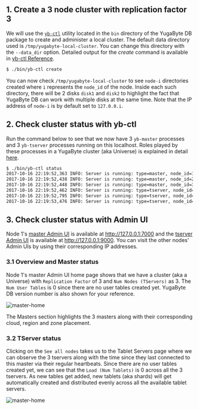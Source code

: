 ## 1. Create a 3 node cluster with replication factor 3 

We will use the [`yb-ctl`]((/admin/yb-ctl/)) utility located in the `bin` directory of the YugaByte DB package to create and administer a local cluster. The default data directory used is `/tmp/yugabyte-local-cluster`. You can change this directory with the `--data_dir` option. Detailed output for the *create* command is available in [yb-ctl Reference](/admin/yb-ctl/#create-cluster).

```sh
$ ./bin/yb-ctl create
```

You can now check `/tmp/yugabyte-local-cluster` to see `node-i` directories created where `i` represents the `node_id` of the node. Inside each such directory, there will be 2 disks `disk1` and `disk2` to highlight the fact that YugaByte DB can work with multiple disks at the same time. Note that the IP address of `node-i` is by default set to `127.0.0.i`.

## 2. Check cluster status with yb-ctl

Run the command below to see that we now have 3 `yb-master` processes and 3 `yb-tserver` processes running on this localhost. Roles played by these processes in a YugaByte cluster (aka Universe) is explained in detail [here](/architecture/concepts/universe/).

```sh
$ ./bin/yb-ctl status
2017-10-16 22:19:52,363 INFO: Server is running: type=master, node_id=1, PID=31926, admin service=127.0.0.1:7000
2017-10-16 22:19:52,438 INFO: Server is running: type=master, node_id=2, PID=31929, admin service=127.0.0.2:7000
2017-10-16 22:19:52,448 INFO: Server is running: type=master, node_id=3, PID=31932, admin service=127.0.0.3:7000
2017-10-16 22:19:52,462 INFO: Server is running: type=tserver, node_id=1, PID=31935, admin service=127.0.0.1:9000, cql service=127.0.0.1:9042, redis service=127.0.0.1:6379
2017-10-16 22:19:52,795 INFO: Server is running: type=tserver, node_id=2, PID=31938, admin service=127.0.0.2:9000, cql service=127.0.0.2:9042, redis service=127.0.0.2:6379
2017-10-16 22:19:53,476 INFO: Server is running: type=tserver, node_id=3, PID=31941, admin service=127.0.0.3:9000, cql service=127.0.0.3:9042, redis service=127.0.0.3:6379
```

## 3. Check cluster status with Admin UI

Node 1's [master Admin UI](/admin/yb-master/#admin-ui) is available at http://127.0.0.1:7000 and the [tserver Admin UI](/admin/yb-tserver/#admin-ui) is available at http://127.0.0.1:9000. You can visit the other nodes' Admin UIs by using their corresponding IP addresses.

### 3.1 Overview and Master status

Node 1's master Admin UI home page shows that we have a cluster (aka a Universe) with `Replication Factor` of 3 and `Num Nodes (TServers)` as 3. The `Num User Tables` is 0 since there are no user tables created yet. YugaByte DB version number is also shown for your reference. 

![master-home](/images/admin/master-home-binary.png)

The Masters section highlights the 3 masters along with their corresponding cloud, region and zone placement. 

### 3.2 TServer status

Clicking on the `See all nodes` takes us to the Tablet Servers page where we can observe the 3 tservers along with the time since they last connected to this master via their regular heartbeats. Since there are no user tables created yet, we can see that the `Load (Num Tablets)` is 0 across all the 3 tservers. As new tables get added, new tablets (aka shards) will get automatically created and distributed evenly across all the available tablet servers.

![master-home](/images/admin/master-tservers-list-binary.png)

